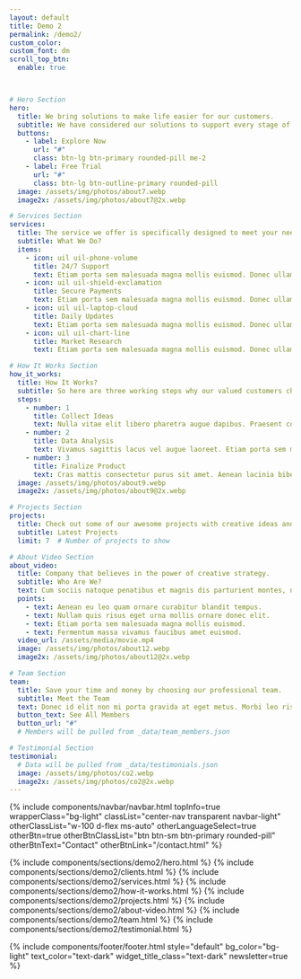 ```yaml
---
layout: default
title: Demo 2
permalink: /demo2/
custom_color: 
custom_font: dm
scroll_top_btn:
  enable: true 



# Hero Section
hero:
  title: We bring solutions to make life easier for our customers.
  subtitle: We have considered our solutions to support every stage of your growth.
  buttons:
    - label: Explore Now
      url: "#"
      class: btn-lg btn-primary rounded-pill me-2
    - label: Free Trial
      url: "#"
      class: btn-lg btn-outline-primary rounded-pill
  image: /assets/img/photos/about7.webp
  image2x: /assets/img/photos/about7@2x.webp

# Services Section
services:
  title: The service we offer is specifically designed to meet your needs.
  subtitle: What We Do?
  items:
    - icon: uil uil-phone-volume
      title: 24/7 Support
      text: Etiam porta sem malesuada magna mollis euismod. Donec ullamcorper nulla non metus auctor fringilla.
    - icon: uil uil-shield-exclamation
      title: Secure Payments
      text: Etiam porta sem malesuada magna mollis euismod. Donec ullamcorper nulla non metus auctor fringilla.
    - icon: uil uil-laptop-cloud
      title: Daily Updates
      text: Etiam porta sem malesuada magna mollis euismod. Donec ullamcorper nulla non metus auctor fringilla.
    - icon: uil uil-chart-line
      title: Market Research
      text: Etiam porta sem malesuada magna mollis euismod. Donec ullamcorper nulla non metus auctor fringilla.

# How It Works Section
how_it_works:
  title: How It Works?
  subtitle: So here are three working steps why our valued customers choose us.
  steps:
    - number: 1
      title: Collect Ideas
      text: Nulla vitae elit libero pharetra augue dapibus. Praesent commodo cursus.
    - number: 2
      title: Data Analysis
      text: Vivamus sagittis lacus vel augue laoreet. Etiam porta sem malesuada magna.
    - number: 3
      title: Finalize Product
      text: Cras mattis consectetur purus sit amet. Aenean lacinia bibendum nulla sed.
  image: /assets/img/photos/about9.webp
  image2x: /assets/img/photos/about9@2x.webp

# Projects Section
projects:
  title: Check out some of our awesome projects with creative ideas and great design.
  subtitle: Latest Projects
  limit: 7  # Number of projects to show

# About Video Section
about_video:
  title: Company that believes in the power of creative strategy.
  subtitle: Who Are We?
  text: Cum sociis natoque penatibus et magnis dis parturient montes, nascetur ridiculus mus. Cras justo odio, dapibus ac facilisis in, egestas eget quam. Praesent commodo cursus magna, vel scelerisque nisl consectetur et.
  points:
    - text: Aenean eu leo quam ornare curabitur blandit tempus.
    - text: Nullam quis risus eget urna mollis ornare donec elit.
    - text: Etiam porta sem malesuada magna mollis euismod.
    - text: Fermentum massa vivamus faucibus amet euismod.
  video_url: /assets/media/movie.mp4
  image: /assets/img/photos/about12.webp
  image2x: /assets/img/photos/about12@2x.webp

# Team Section
team:
  title: Save your time and money by choosing our professional team.
  subtitle: Meet the Team
  text: Donec id elit non mi porta gravida at eget metus. Morbi leo risus, porta ac consectetur ac, vestibulum at eros tempus porttitor.
  button_text: See All Members
  button_url: "#"
  # Members will be pulled from _data/team_members.json

# Testimonial Section
testimonial:
  # Data will be pulled from _data/testimonials.json
  image: /assets/img/photos/co2.webp
  image2x: /assets/img/photos/co2@2x.webp
---
```

<div class="content-wrapper">
<!-- HEADER -->
{% include components/navbar/navbar.html 
    topInfo=true
    wrapperClass="bg-light"
    classList="center-nav transparent navbar-light"
    otherClassList="w-100 d-flex ms-auto"
    otherLanguageSelect=true
    otherBtn=true
    otherBtnClassList="btn btn-sm btn-primary rounded-pill"
    otherBtnText="Contact"
    otherBtnLink="/contact.html"
%}
<!-- /header -->

{% include components/sections/demo2/hero.html %}
{% include components/sections/demo2/clients.html %}
{% include components/sections/demo2/services.html %}
{% include components/sections/demo2/how-it-works.html %}
{% include components/sections/demo2/projects.html %}
{% include components/sections/demo2/about-video.html %}
{% include components/sections/demo2/team.html %}
{% include components/sections/demo2/testimonial.html %}

{% include components/footer/footer.html 
  style="default" 
  bg_color="bg-light"
  text_color="text-dark"
  widget_title_class="text-dark"
  newsletter=true
%}
</div>
